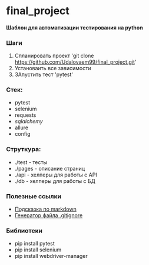 # final_project

#### Шаблон для автоматизации тестирования на python

### Шаги
1. Спланировать проект 'git clone https://github.com/Udalovaem99/final_project.git'
2. Установаить все зависимости
3. ЗАпустить тест 'pytest'




### Стек:
- pytest
- selenium
- requests
- _sqlalchemy_
- allure
- config

### Струткура:
- ./test - тесты
- ./pages - описание страниц
- ./api - хелперы для работы с API
- ./db - хелперы для работы с БД

### Полезные ссылки
- [Подсказка по markdown](https://www.markdownguide.org/basic-syntax/)
- [Генератор файла .gitignore](https://www.toptal.com/developers/gitignore)

### Библиотеки
- pip install pytest
- pip install selenium
- pip install webdriver-manager